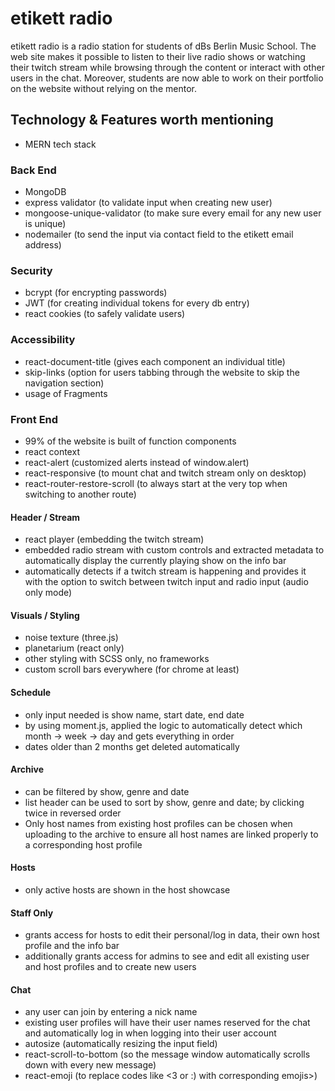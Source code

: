# etikett radio

etikett radio is a radio station for students of dBs Berlin Music School.
The web site makes it possible to listen to their live radio shows or watching their twitch stream while browsing through the content or interact with other users in the chat.
Moreover, students are now able to work on their portfolio on the website without relying on the mentor.

## Technology & Features worth mentioning

- MERN tech stack

### Back End

- MongoDB
- express validator (to validate input when creating new user)
- mongoose-unique-validator (to make sure every email for any new user is unique)
- nodemailer (to send the input via contact field to the etikett email address)

### Security

- bcrypt (for encrypting passwords)
- JWT (for creating individual tokens for every db entry)
- react cookies (to safely validate users)

### Accessibility 

- react-document-title (gives each component an individual title)
- skip-links (option for users tabbing through the website to skip the navigation section)
- usage of Fragments

### Front End

- 99% of the website is built of function components
- react context
- react-alert (customized alerts instead of window.alert)
- react-responsive (to mount chat and twitch stream only on desktop)
- react-router-restore-scroll (to always start at the very top when switching to another route)


#### Header / Stream
- react player (embedding the twitch stream)
- embedded radio stream with custom controls and extracted metadata to automatically display the currently playing show on the info bar
- automatically detects if a twitch stream is happening and provides it with the option to switch between twitch input and radio input (audio only mode)

#### Visuals / Styling
- noise texture (three.js)
- planetarium (react only)
- other styling with SCSS only, no frameworks
- custom scroll bars everywhere (for chrome at least)

#### Schedule

- only input needed is show name, start date, end date
- by using moment.js, applied the logic to automatically detect which month -> week -> day and gets everything in order
- dates older than 2 months get deleted automatically 

#### Archive

- can be filtered by show, genre and date
- list header can be used to sort by show, genre and date; by clicking twice in reversed order
- Only host names from existing host profiles can be chosen when uploading to the archive to ensure all host names are linked properly to a corresponding host profile

#### Hosts

- only active hosts are shown in the host showcase

#### Staff Only

- grants access for hosts to edit their personal/log in data, their own host profile and the info bar
- additionally grants access for admins to see and edit all existing user and host profiles and to create new users

#### Chat

- any user can join by entering a nick name
- existing user profiles will have their user names reserved for the chat and automatically log in when logging into their user account
- autosize (automatically resizing the input field)
- react-scroll-to-bottom (so the message window automatically scrolls down with every new message)
- react-emoji (to replace codes like <3 or :) with corresponding emojis>)


